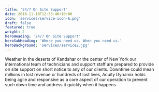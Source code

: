 ```yaml
---
title: '24/7 On Site Support'
date: 2018-11-18T12:33:46+10:00
icon: 'services/service-icon-6.png'
draft: false
featured: true
weight: 2
heroHeading: '24/7 On Site Support'
heroSubHeading: 'Where you need us. When you need us.'
heroBackground: 'services/service2.jpg'
---
```


Weather in the deserts of Kandahar or the center of New York our international team of technicians and support staff are prepared to provide on site support on short notice to any of our clients. Downtime could mean millions in lost revenue or hundreds of lost lives, Acuity Dynamix holds being agile and responsive as a core aspect of our operation to prevent such down time and address it quickly when it happens.